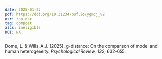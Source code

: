```yaml
---
date: 2025-01-22
pdf: https://doi.org/10.31234/osf.io/ygmcj_v2
osr: /no-osr
tag: compcat
alcs: ineligible
DOI: NA
---
```


Dome, L. & Wills, A.J. (2025). g-distance: On the comparison of model and human heterogeneity. _Psychological Review, 132_, 632–655.
